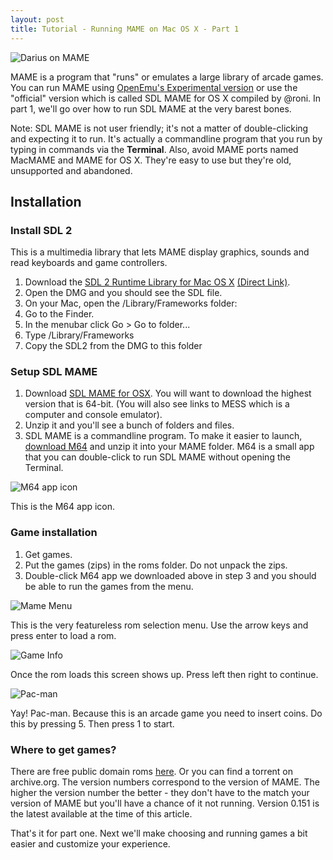 ```yaml
---
layout: post
title: Tutorial - Running MAME on Mac OS X - Part 1
---
```


![Darius on MAME](http://i.imgur.com/S62kGsp.png)

MAME is a program that "runs" or emulates a large library of arcade games. You can run MAME using [OpenEmu's Experimental version][openemu] or use the "official" version which is called SDL MAME for OS X compiled by @roni. In part 1, we'll go over how to run SDL MAME at the very barest bones.

Note: SDL MAME is not user friendly; it's not a matter of double-clicking and expecting it to run. It's actually a commandline program that you run by typing in commands via the **Terminal**. Also, avoid MAME ports named MacMAME and MAME for OS X. They're easy to use but they're old, unsupported and abandoned.

## Installation

### Install SDL 2

This is a multimedia library that lets MAME display graphics, sounds and read keyboards and game controllers.

1. Download the [SDL 2 Runtime Library for Mac OS X][sdl2] [(Direct Link)][sdl2direct].
2. Open the DMG and you should see the SDL file.
3. On your Mac, open the /Library/Frameworks folder:
  1. Go to the Finder.
  2. In the menubar click Go > Go to folder...
  3. Type /Library/Frameworks
  4. Copy the SDL2 from the DMG to this folder

### Setup SDL MAME

1. Download [SDL MAME for OSX][sdlmame]. You will want to download the highest version that is 64-bit. (You will also see links to MESS which is a computer and console emulator).
2. Unzip it and you'll see a bunch of folders and files.
3. SDL MAME is a commandline program. To make it easier to launch, [download M64][mamedropbox] and unzip it into your MAME folder. M64 is a small app that you can double-click to run SDL MAME without opening the Terminal.

![M64 app icon](http://i.imgur.com/OfbmOew.png)

This is the M64 app icon.

### Game installation

1. Get games.
2. Put the games (zips) in the roms folder. Do not unpack the zips.
3. Double-click M64 app we downloaded above in step 3 and you should be able to run the games from the menu.

![Mame Menu](http://i.imgur.com/aYGcg5D.png)

This is the very featureless rom selection menu. Use the arrow keys and press enter to load a rom.

![Game Info](http://i.imgur.com/AMEyCLY.png)

Once the rom loads this screen shows up. Press left then right to continue.

![Pac-man](http://i.imgur.com/RBnIMnL.png)

Yay! Pac-man. Because this is an arcade game you need to insert coins. Do this by pressing 5. Then press 1 to start.

### Where to get games?

There are free public domain roms [here][pdroms]. Or you can find a torrent on archive.org. The version numbers correspond to the version of MAME. The higher the version number the better - they don't have to the match your version of MAME but you'll have a chance of it not running. Version 0.151 is the latest available at the time of this article.

That's it for part one. Next we'll make choosing and running games a bit easier and customize your experience.

[sdl2]: http://www.libsdl.org/download-2.0.php
[sdl2direct]: http://www.libsdl.org/release/SDL2-2.0.3.dmg
[sdlmame]: http://sdlmame.lngn.net/
[pdroms]: http://mamedev.org/roms/
[openemu]: http://openemu.org
[mamedropbox]: https://www.dropbox.com/s/mdohw81iuxrj6xi/M64.zip?dl=0
